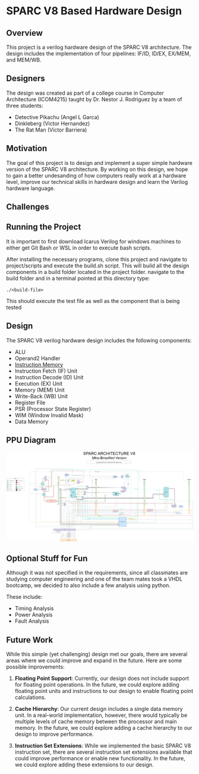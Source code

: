 # SPARC V8 Based Hardware Design

## Overview

This project is a verilog hardware design of the SPARC V8 architecture. The design includes the implementation of four pipelines: IF/ID, ID/EX, EX/MEM, and MEM/WB.

## Designers

The design was created as part of a college course in Computer Architecture (ICOM4215) taught by Dr. Nestor J. Rodriguez by a team of three students:

- Detective Pikachu (Angel L Garca)
- Dinkleberg (Victor Hernandez)
- The Rat Man (Victor Barriera)

## Motivation

The goal of this project is to design and implement a super simple hardware version of the SPARC V8 architecture. By working on this design, we hope to gain a better undesanding of how computers really work at a hardware level, improve our technical skills in hardware design and learn the Verilog hardware language.

## Challenges

## Running the Project

It is important to first download Icarus Verilog for windows machines to either get Git Bash or WSL in order to execute bash scripts.

After installing the necessary programs, clone this project and navigate to project/scripts and execute the build.sh script. This will build all the design components in a build folder located in the project folder. navigate to the build folder and in a terminal pointed at this directory type:

```
./<build-file>
```

This should execute the test file as well as the component that is being tested

## Design

The SPARC V8 verilog hardware design includes the following components:

- ALU
- Operand2 Handler
- [Instruction Memory](/documentation/instruction-memory.md)
- Instruction Fetch (IF) Unit
- Instruction Decode (ID) Unit
- Execution (EX) Unit
- Memory (MEM) Unit
- Write-Back (WB) Unit
- Register File
- PSR (Processor State Register)
- WIM (Window Invalid Mask)
- Data Memory

## PPU Diagram

![DEEZ NUTZ](assets\sparc-v8-pipeline-processing-unit-diagram-Angel-Garcia-Victor-Blue-Victor-Barriera.jpg)


## Optional Stuff for Fun

Although it was not specified in the requirements, since all classmates are studying computer engineering and one of the team mates took a VHDL bootcamp, we decided to also include a few analysis using python.

These include:

- Timing Analysis
- Power Analysis
- Fault Analysis



## Future Work

While this simple (yet challenging) design met our goals, there are several areas where we could improve and expand in the future. Here are some possible improvements:

1. **Floating Point Support**: Currently, our design does not include support for floating point operations. In the future, we could explore adding floating point units and instructions to our design to enable floating point calculations.

2. **Cache Hierarchy**: Our current design includes a single data memory unit. In a real-world implementation, however, there would typically be multiple levels of cache memory between the processor and main memory. In the future, we could explore adding a cache hierarchy to our design to improve performance.

3. **Instruction Set Extensions**: While we implemented the basic SPARC V8 instruction set, there are several instruction set extensions available that could improve performance or enable new functionality. In the future, we could explore adding these extensions to our design.

